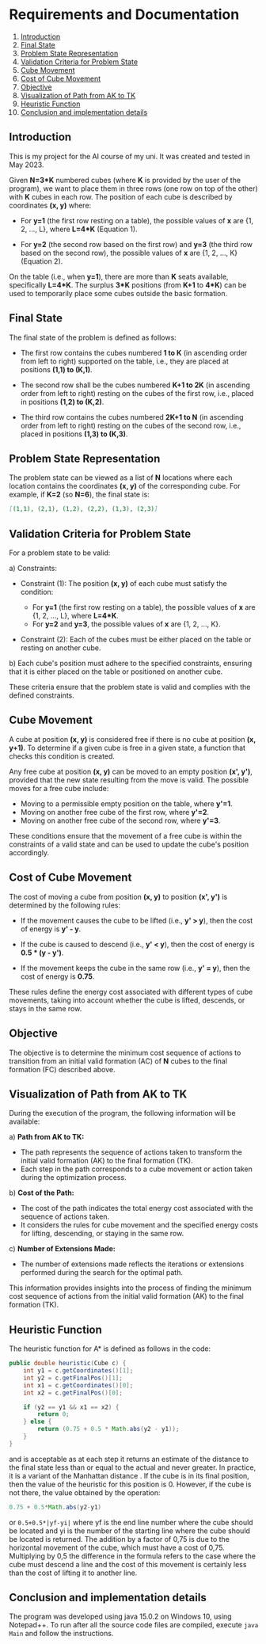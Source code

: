 
# Requirements and Documentation

1. [Introduction](#introduction)
2. [Final State](#final-state)
3. [Problem State Representation](#problem-state-representation)
4. [Validation Criteria for Problem State](#validation-criteria-for-problem-state)
5. [Cube Movement](#cube-movement)
6. [Cost of Cube Movement](#cost-of-cube-movement)
7. [Objective](#objective)
8. [Visualization of Path from AK to TK](#visualization-of-path-from-ak-to-tk)
9. [Heuristic Function](#heuristic-function)
10. [Conclusion and implementation details](#conclusion-and-implementation-details)

## Introduction
This is my project for the AI course of my uni. It was created and tested in May 2023.

Given **N=3*K** numbered cubes (where **K** is provided by the user of the program), we want to place them in three rows (one row on top of the other) with **K** cubes in each row. The position of each cube is described by coordinates **(x, y)** where:

- For **y=1** (the first row resting on a table), the possible values of **x** are {1, 2, ..., L}, where **L=4*K** (Equation 1).

- For **y=2** (the second row based on the first row) and **y=3** (the third row based on the second row), the possible values of **x** are {1, 2, ..., K} (Equation 2).

On the table (i.e., when **y=1**), there are more than **K** seats available, specifically **L=4*K**. The surplus **3*K** positions (from **K+1** to **4*K**) can be used to temporarily place some cubes outside the basic formation.

## Final State

The final state of the problem is defined as follows:

- The first row contains the cubes numbered **1 to K** (in ascending order from left to right) supported on the table, i.e., they are placed at positions **(1,1) to (K,1)**.

- The second row shall be the cubes numbered **K+1 to 2K** (in ascending order from left to right) resting on the cubes of the first row, i.e., placed in positions **(1,2) to (K,2)**.

- The third row contains the cubes numbered **2K+1 to N** (in ascending order from left to right) resting on the cubes of the second row, i.e., placed in positions **(1,3) to (K,3)**.

## Problem State Representation

The problem state can be viewed as a list of **N** locations where each location contains the coordinates **(x, y)** of the corresponding cube. For example, if **K=2** (so **N=6**), the final state is:

```markdown
[(1,1), (2,1), (1,2), (2,2), (1,3), (2,3)]
```

## Validation Criteria for Problem State

For a problem state to be valid:

a) Constraints:

   - Constraint (1): The position **(x, y)** of each cube must satisfy the condition:
     - For **y=1** (the first row resting on a table), the possible values of **x** are {1, 2, ..., L}, where **L=4*K**.
     - For **y=2** and **y=3**, the possible values of **x** are {1, 2, ..., K}.

   - Constraint (2): Each of the cubes must be either placed on the table or resting on another cube.

b) Each cube's position must adhere to the specified constraints, ensuring that it is either placed on the table or positioned on another cube.

These criteria ensure that the problem state is valid and complies with the defined constraints.

## Cube Movement

A cube at position **(x, y)** is considered free if there is no cube at position **(x, y+1)**. To determine if a given cube is free in a given state, a function that checks this condition is created.

Any free cube at position **(x, y)** can be moved to an empty position **(x', y')**, provided that the new state resulting from the move is valid. The possible moves for a free cube include:

- Moving to a permissible empty position on the table, where **y'=1**.
- Moving on another free cube of the first row, where **y'=2**.
- Moving on another free cube of the second row, where **y'=3**.

These conditions ensure that the movement of a free cube is within the constraints of a valid state and can be used to update the cube's position accordingly.

## Cost of Cube Movement

The cost of moving a cube from position **(x, y)** to position **(x', y')** is determined by the following rules:

- If the movement causes the cube to be lifted (i.e., **y' > y**), then the cost of energy is **y' - y**.

- If the cube is caused to descend (i.e., **y' < y**), then the cost of energy is **0.5 * (y - y')**.

- If the movement keeps the cube in the same row (i.e., **y' = y**), then the cost of energy is **0.75**.

These rules define the energy cost associated with different types of cube movements, taking into account whether the cube is lifted, descends, or stays in the same row.

## Objective

The objective is to determine the minimum cost sequence of actions to transition from an initial valid formation (AC) of **N** cubes to the final formation (FC) described above.


## Visualization of Path from AK to TK

During the execution of the program, the following information will be available:

a) **Path from AK to TK:**
   - The path represents the sequence of actions taken to transform the initial valid formation (AK) to the final formation (TK).
   - Each step in the path corresponds to a cube movement or action taken during the optimization process.

b) **Cost of the Path:**
   - The cost of the path indicates the total energy cost associated with the sequence of actions taken.
   - It considers the rules for cube movement and the specified energy costs for lifting, descending, or staying in the same row.

c) **Number of Extensions Made:**
   - The number of extensions made reflects the iterations or extensions performed during the search for the optimal path.

This information provides insights into the process of finding the minimum cost sequence of actions from the initial valid formation (AK) to the final formation (TK).

## Heuristic Function

The heuristic function for A* is defined as follows in the code:

```java
public double heuristic(Cube c) {
    int y1 = c.getCoordinates()[1];
    int y2 = c.getFinalPos()[1];
    int x1 = c.getCoordinates()[0];
    int x2 = c.getFinalPos()[0];

    if (y2 == y1 && x1 == x2) {
        return 0;
    } else {
        return (0.75 + 0.5 * Math.abs(y2 - y1));
    }
}
```
and is acceptable as at each step it returns an estimate of the distance to the final state less than or equal to the actual and never greater. In practice, it is a variant of the Manhattan distance .
If the cube is in its final position, then the value of the heuristic for this position is 0. However, if the cube is not there, the value obtained by the operation: 

```java
0.75 + 0.5*Math.abs(y2-y1) 
```
or 
``
0.5+0.5*|yf-yi|
``
 where yf is the end line number where the cube should be located and yi is the number of the starting line where the cube should be located is returned. The addition by a factor of 0,75 is due to the horizontal movement of the cube, which must have a cost of 0,75. Multiplying by 0,5 the difference in the formula refers to the case where the cube must descend a line and the cost of this movement is certainly less than the cost of lifting it to another line.

## Conclusion and implementation details
The program was developed using java 15.0.2 on Windows 10, using Notepad++.
To run after all the source code files are compiled, execute
``
java Main
``
and follow the instructions.